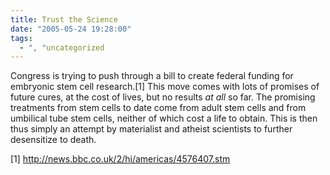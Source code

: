 ```yaml
---
title: Trust the Science
date: "2005-05-24 19:28:00"
tags:
  - ", "uncategorized
---
```

<p>Congress is trying to push through a bill to create federal
funding for embryonic stem cell research.[1] This move comes with
lots of promises of future cures, at the cost of lives, but no
results <em>at all</em> so far.  The promising treatments from
stem cells to date come from adult stem cells and from umbilical
tube stem cells, neither of which cost a life to obtain.  This is
then thus simply an attempt by materialist and atheist scientists
to further desensitize to death.</p>

[1] http://news.bbc.co.uk/2/hi/americas/4576407.stm

